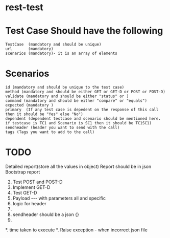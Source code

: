 # rest-test


# Test Case Should have the following
    TestCase  (mandatory and should be unique)
    url       (mandatory)
    scenarios (mandatory)- it is an array of elements

# Scenarios

    id (mandatory and should be unique to the test case)
    method (mandatory and should be either GET or GET-D or POST or POST-D)
    validate (mandatory and should be either "status" or )
    command (mandatory and should be either "compare" or "equals")
    expected (mandatory )
    primary  (If any test case is depedent on the response of this call then it should be "Yes" else "No")
    dependent (dependent testcase and scenario should be mentioned here. if testcase is TC1 and Scenario is SC1 then it should be TC1SC1)
    sendheader (header you want to send with the call)
    tags (Tags you want to add to the call)


# TODO


Detailed report(store all the values in object)
Report should be in json
Bootstrap report

2. Test POST and POST-D
3. Implement GET-D
4. Test GET-D
5. Payload --- with parameters all and specific
6. logic for header
7.
7. sendheader should be a json {}
8.
*. time taken to execute
*. Raise exception - when incorrect json file